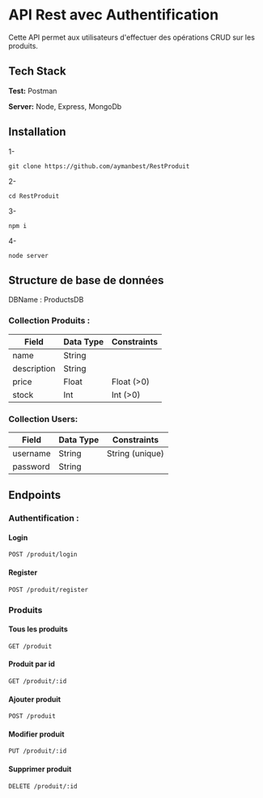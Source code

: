 
# API Rest avec Authentification

Cette API permet aux utilisateurs d'effectuer des opérations CRUD sur les produits.

## Tech Stack

**Test:** Postman

**Server:** Node, Express, MongoDb


## Installation
1- 
```
git clone https://github.com/aymanbest/RestProduit
```

2-
```
cd RestProduit
```

3-
```
npm i 
```

4- 
```
node server
```




## Structure de base de données

DBName : ProductsDB

### Collection Produits :
| Field        | Data Type | Constraints |
|--------------|-----------|-------------|
| name         | String    |             |
| description  | String    |             |
| price        | Float     | Float (>0)  |
| stock        | Int       | Int (>0)    |

### Collection Users: 
| Field      | Data Type | Constraints    |
|------------|-----------|----------------|
| username   | String    | String (unique)|
| password   | String    |                |

## Endpoints
### Authentification :

#### Login
```
POST /produit/login
```

#### Register
```
POST /produit/register
```

### Produits

#### Tous les produits
```
GET /produit
```

#### Produit par id
```
GET /produit/:id
```

#### Ajouter produit
```
POST /produit
```

#### Modifier produit
```
PUT /produit/:id
```

#### Supprimer produit
```
DELETE /produit/:id
```

